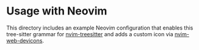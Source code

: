 # Usage with Neovim

This directory includes an example Neovim configuration that enables this tree-sitter grammar for [nvim-treesitter](https://github.com/nvim-treesitter/nvim-treesitter) and adds a custom icon via [nvim-web-devicons](https://github.com/nvim-tree/nvim-web-devicons).
